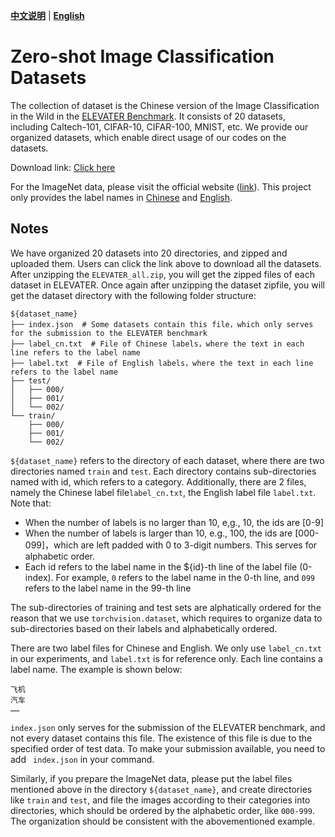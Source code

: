 [**中文说明**](zeroshot_dataset.md) | [**English**](zeroshot_dataset_en.md)

# Zero-shot Image Classification Datasets

The collection of dataset is the Chinese version of the Image Classification in the Wild in the [ELEVATER Benchmark](https://eval.ai/web/challenges/challenge-page/1832). It consists of 20 datasets, including Caltech-101, CIFAR-10, CIFAR-100, MNIST, etc. We provide our organized datasets, which enable direct usage of our codes on the datasets. 

Download link: [Click here](https://clip-cn-beijing.oss-cn-beijing.aliyuncs.com/datasets/ELEVATER_all.zip)

For the ImageNet data, please visit the official website ([link](http://image-net.org)). This project only provides the label names in [Chinese](http://clip-cn-beijing.oss-cn-beijing.aliyuncs.com/datasets/ImageNet-1K/label_cn.txt) and [English](http://clip-cn-beijing.oss-cn-beijing.aliyuncs.com/datasets/ImageNet-1K/label.txt).

## Notes
We have organized 20 datasets into 20 directories, and zipped and uploaded them. Users can click the link above to download all the datasets. After unzipping the `ELEVATER_all.zip`, you will get the zipped files of each dataset in ELEVATER. Once again after unzipping the dataset zipfile, you will get the dataset directory with the following folder structure:
```
${dataset_name}
├── index.json  # Some datasets contain this file，which only serves for the submission to the ELEVATER benchmark
├── label_cn.txt  # File of Chinese labels，where the text in each line refers to the label name
├── label.txt  # File of English labels，where the text in each line refers to the label name
├── test/
│   ├── 000/
│   ├── 001/
│   └── 002/
└── train/
    ├── 000/
    ├── 001/
    └── 002/
```
`${dataset_name}` refers to the directory of each dataset, where there are two directories named `train` and `test`. Each directory contains sub-directories named with id, which refers to a category. Additionally, there are 2 files, namely the Chinese label file`label_cn.txt`, the English label file `label.txt`. Note that:

* When the number of labels is no larger than 10, e,g., 10, the ids are [0-9]
* When the number of labels is larger than 10, e.g., 100, the ids are [000-099]，which are left padded with 0 to 3-digit numbers. This serves for alphabetic order. 
* Each id refers to the label name in the ${id}-th line of the label file (0-index). For example, `0` refers to the label name in the 0-th line, and `099` refers to the label name in the 99-th line

The sub-directories of training and test sets are alphatically ordered for the reason that we use `torchvision.dataset`, which requires to organize data to sub-directories based on their labels and alphabetically ordered. 

There are two label files for Chinese and English. We only use `label_cn.txt` in our experiments, and `label.txt` is for reference only. Each line contains a label name. The example is shown below:
```
飞机
汽车
……
```

`index.json` only serves for the submission of the ELEVATER benchmark, and not every dataset contains this file. The existence of this file is due to the specified order of test data. To make your submission available, you need to add ` index.json` in your command. 

Similarly, if you prepare the ImageNet data, please put the label files mentioned above in the directory `${dataset_name}`, and create directories like `train` and `test`, and file the images according to their categories into directories, which should be ordered by the alphabetic order, like `000-999`. The organization should be consistent with the abovementioned example. 
